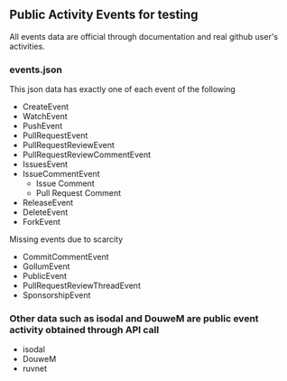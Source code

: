## Public Activity Events for testing

All events data are official through documentation and real github user's activities.

### events.json

This json data has exactly one of each event of the following

- CreateEvent
- WatchEvent
- PushEvent
- PullRequestEvent
- PullRequestReviewEvent
- PullRequestReviewCommentEvent
- IssuesEvent
- IssueCommentEvent
  - Issue Comment
  - Pull Request Comment
- ReleaseEvent
- DeleteEvent
- ForkEvent

Missing events due to scarcity

- CommitCommentEvent
- GollumEvent
- PublicEvent
- PullRequestReviewThreadEvent
- SponsorshipEvent

### Other data such as isodal and DouweM are public event activity obtained through API call

- isodal
- DouweM
- ruvnet
